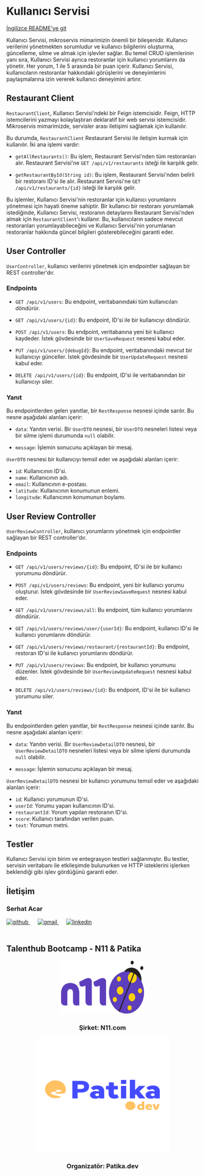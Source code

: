 # Kullanıcı Servisi

[İngilizce README'ye git](README.md)

Kullanıcı Servisi, mikroservis mimarimizin önemli bir bileşenidir. Kullanıcı verilerini yönetmekten sorumludur ve kullanıcı bilgilerini oluşturma, güncelleme, silme ve almak için işlevler sağlar. Bu temel CRUD işlemlerinin yanı sıra, Kullanıcı Servisi ayrıca restoranlar için kullanıcı yorumlarını da yönetir. Her yorum, 1 ile 5 arasında bir puan içerir. Kullanıcı Servisi, kullanıcıların restoranlar hakkındaki görüşlerini ve deneyimlerini paylaşmalarına izin vererek kullanıcı deneyimini artırır.

## Restaurant Client

`RestaurantClient`, Kullanıcı Servisi'ndeki bir Feign istemcisidir. Feign, HTTP istemcilerini yazmayı kolaylaştıran deklaratif bir web servisi istemcisidir. Mikroservis mimarimizde, servisler arası iletişimi sağlamak için kullanılır.

Bu durumda, `RestaurantClient` Restaurant Servisi ile iletişim kurmak için kullanılır. İki ana işlemi vardır:

- `getAllRestaurants()`: Bu işlem, Restaurant Servisi'nden tüm restoranları alır. Restaurant Servisi'ne `GET /api/v1/restaurants` isteği ile karşılık gelir.

- `getRestaurantById(String id)`: Bu işlem, Restaurant Servisi'nden belirli bir restoranı ID'si ile alır. Restaurant Servisi'ne `GET /api/v1/restaurants/{id}` isteği ile karşılık gelir.

Bu işlemler, Kullanıcı Servisi'nin restoranlar için kullanıcı yorumlarını yönetmesi için hayati öneme sahiptir. Bir kullanıcı bir restoranı yorumlamak istediğinde, Kullanıcı Servisi, restoranın detaylarını Restaurant Servisi'nden almak için `RestaurantClient`'ı kullanır. Bu, kullanıcıların sadece mevcut restoranları yorumlayabileceğini ve Kullanıcı Servisi'nin yorumlanan restoranlar hakkında güncel bilgileri gösterebileceğini garanti eder.

## User Controller

`UserController`, kullanıcı verilerini yönetmek için endpointler sağlayan bir REST controller'dır.

### Endpoints

- `GET /api/v1/users`: Bu endpoint, veritabanındaki tüm kullanıcıları döndürür.

- `GET /api/v1/users/{id}`: Bu endpoint, ID'si ile bir kullanıcıyı döndürür.

- `POST /api/v1/users`: Bu endpoint, veritabanına yeni bir kullanıcı kaydeder. İstek gövdesinde bir `UserSaveRequest` nesnesi kabul eder.

- `PUT /api/v1/users/{debugId}`: Bu endpoint, veritabanındaki mevcut bir kullanıcıyı günceller. İstek gövdesinde bir `UserUpdateRequest` nesnesi kabul eder.

- `DELETE /api/v1/users/{id}`: Bu endpoint, ID'si ile veritabanından bir kullanıcıyı siler.

### Yanıt

Bu endpointlerden gelen yanıtlar, bir `RestResponse` nesnesi içinde sarılır. Bu nesne aşağıdaki alanları içerir:

- `data`: Yanıtın verisi. Bir `UserDTO` nesnesi, bir `UserDTO` nesneleri listesi veya bir silme işlemi durumunda `null` olabilir.

- `message`: İşlemin sonucunu açıklayan bir mesaj.

`UserDTO` nesnesi bir kullanıcıyı temsil eder ve aşağıdaki alanları içerir:

- `id`: Kullanıcının ID'si.
- `name`: Kullanıcının adı.
- `email`: Kullanıcının e-postası.
- `latitude`: Kullanıcının konumunun enlemi.
- `longitude`: Kullanıcının konumunun boylamı.


## User Review Controller

`UserReviewController`, kullanıcı yorumlarını yönetmek için endpointler sağlayan bir REST controller'dır.

### Endpoints

- `GET /api/v1/users/reviews/{id}`: Bu endpoint, ID'si ile bir kullanıcı yorumunu döndürür.

- `POST /api/v1/users/reviews`: Bu endpoint, yeni bir kullanıcı yorumu oluşturur. İstek gövdesinde bir `UserReviewSaveRequest` nesnesi kabul eder.

- `GET /api/v1/users/reviews/all`: Bu endpoint, tüm kullanıcı yorumlarını döndürür.
- `GET /api/v1/users/reviews/user/{userId}`: Bu endpoint, kullanıcı ID'si ile kullanıcı yorumlarını döndürür.

- `GET /api/v1/users/reviews/restaurant/{restaurantId}`: Bu endpoint, restoran ID'si ile kullanıcı yorumlarını döndürür.

- `PUT /api/v1/users/reviews`: Bu endpoint, bir kullanıcı yorumunu düzenler. İstek gövdesinde bir `UserReviewUpdateRequest` nesnesi kabul eder.

- `DELETE /api/v1/users/reviews/{id}`: Bu endpoint, ID'si ile bir kullanıcı yorumunu siler.

### Yanıt

Bu endpointlerden gelen yanıtlar, bir `RestResponse` nesnesi içinde sarılır. Bu nesne aşağıdaki alanları içerir:

- `data`: Yanıtın verisi. Bir `UserReviewDetailDTO` nesnesi, bir `UserReviewDetailDTO` nesneleri listesi veya bir silme işlemi durumunda `null` olabilir.

- `message`: İşlemin sonucunu açıklayan bir mesaj.

`UserReviewDetailDTO` nesnesi bir kullanıcı yorumunu temsil eder ve aşağıdaki alanları içerir:

- `id`: Kullanıcı yorumunun ID'si.
- `userId`: Yorumu yapan kullanıcının ID'si.
- `restaurantId`: Yorum yapılan restoranın ID'si.
- `score`: Kullanıcı tarafından verilen puan.
- `text`: Yorumun metni.

## Testler

Kullanıcı Servisi için birim ve entegrasyon testleri sağlanmıştır. Bu testler, servisin veritabanı ile etkileşimde bulunurken ve HTTP isteklerini işlerken beklendiği gibi işlev gördüğünü garanti eder.

## İletişim

### Serhat Acar

<a href="https://github.com/sserhatacarr" target="_blank">
<img  src=https://img.shields.io/badge/github-%2324292e.svg?&style=for-the-badge&logo=github&logoColor=white alt=github style="margin-bottom: 20px;" />
</a>
<a href = "mailto:sserhatacarr@gmail.com?subject = Geri Bildirim&body = Mesaj">
<img src=https://img.shields.io/badge/send-email-email?&style=for-the-badge&logo=microsoftoutlook&color=CD5C5C alt=gmail style="margin-bottom: 20px; margin-left:20px" />
</a>
<a href="https://linkedin.com/in/sserhatacarr" target="_blank">
<img src=https://img.shields.io/badge/linkedin-%231E77B5.svg?&style=for-the-badge&logo=linkedin&logoColor=white alt=linkedin style="margin-bottom: 20px; margin-left:20px" />
</a>  

## Talenthub Bootcamp - N11 & Patika

<div align="center">
  <a href="https://www.n11.com/">
    <img src="../img/n11-logo.png" alt="Logo" width="220" height="140">
  </a>

<h3 align="center">Şirket: N11.com</h3>
</div>

<div align="center">
  <a href="https://www.patika.dev/">
    <img src="../img/patika-logo.png" alt="Logo" width="350" height="300">
  </a>
<h3 align="center">Organizatör: Patika.dev</h3>   
</div>
